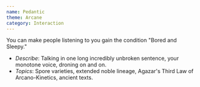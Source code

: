 ```yaml
---
name: Pedantic
theme: Arcane
category: Interaction
---
```


You can make people listening to you gain the condition "Bored and Sleepy." 

* *Describe*: Talking in one long incredibly unbroken sentence, your monotone voice, droning on and on.
* *Topics*: Spore varieties, extended noble lineage, Agazar's Third Law of Arcano-Kinetics, ancient texts.